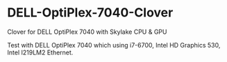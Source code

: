 # DELL-OptiPlex-7040-Clover
Clover for DELL OptiPlex 7040 with Skylake CPU & GPU

Test with DELL OptiPlex 7040 which using i7-6700, Intel HD Graphics 530, Intel I219LM2 Ethernet.
